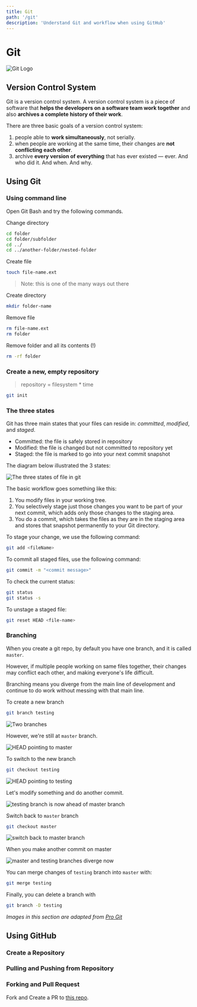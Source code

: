 ```yaml
---
title: Git
path: '/git'
description: 'Understand Git and workflow when using GitHub'
---
```


# Git

![Git Logo](git-logo.png)

## Version Control System

Git is a version control system. A version control system is a piece of software that **helps the developers on a software team work together** and also **archives a complete history of their work**.

There are three basic goals of a version control system:

1. people able to **work simultaneously**, not serially.
1. when people are working at the same time, their changes are **not conflicting each other**.
1. archive **every version of everything** that has ever existed — ever. And who did it. And when. And why.

## Using Git

### Using command line

Open Git Bash and try the following commands.

Change directory

```bash
cd folder
cd folder/subfolder
cd ../
cd ../another-folder/nested-folder
```

Create file

```bash
touch file-name.ext
```

> Note: this is one of the many ways out there

Create directory

```bash
mkdir folder-name
```

Remove file

```bash
rm file-name.ext
rm folder
```

Remove folder and all its contents (!)

```bash
rm -rf folder
```

### Create a new, empty repository

> repository = filesystem \* time

```bash
git init
```

### The three states

Git has three main states that your files can reside in: _committed_, _modified_, and _staged_.

- Committed: the file is safely stored in repository
- Modified: the file is changed but not committed to repository yet
- Staged: the file is marked to go into your next commit snapshot

The diagram below illustrated the 3 states:

![The three states of file in git](file-states-in-git.png)

The basic workflow goes something like this:

1. You modify files in your working tree.
1. You selectively stage just those changes you want to be part of your next commit, which adds only those changes to the staging area.
1. You do a commit, which takes the files as they are in the staging area and stores that snapshot permanently to your Git directory.

To stage your change, we use the following command:

```bash
git add <fileName>
```

To commit all staged files, use the following command:

```bash
git commit -m "<commit message>"
```

To check the current status:

```bash
git status
git status -s
```

To unstage a staged file:

```bash
git reset HEAD <file-name>
```

### Branching

When you create a git repo, by default you have one branch, and it is called `master`.

However, if multiple people working on same files together, their changes may conflict each other, and making everyone's life difficult.

Branching means you diverge from the main line of development and continue to do work without messing with that main line.

To create a new branch

```bash
git branch testing
```

![Two branches](two-branches.png)

However, we're still at `master` branch.

![HEAD pointing to master](head-to-master.png)

To switch to the new branch

```bash
git checkout testing
```

![HEAD pointing to testing](head-to-testing.png)

Let's modify something and do another commit.

![testing branch is now ahead of master branch](testing-branch-ahead.png)

Switch back to `master` branch

```bash
git checkout master
```

![switch back to master branch](checkout-master.png)

When you make another commit on master

![master and testing branches diverge now](advance-master.png)

You can merge changes of `testing` branch into `master` with:

```bash
git merge testing
```

Finally, you can delete a branch with

```bash
git branch -D testing
```

_Images in this section are adapted from [Pro Git](https://git-scm.com/book/en/v2)_

## Using GitHub

### Create a Repository

### Pulling and Pushing from Repository

### Forking and Pull Request

Fork and Create a PR to [this repo](https://github.com/malcolm-kee/web-developer-first-pr).
